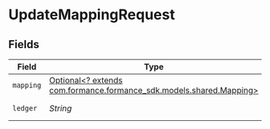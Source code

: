 # UpdateMappingRequest


## Fields

| Field                                                                                                 | Type                                                                                                  | Required                                                                                              | Description                                                                                           | Example                                                                                               |
| ----------------------------------------------------------------------------------------------------- | ----------------------------------------------------------------------------------------------------- | ----------------------------------------------------------------------------------------------------- | ----------------------------------------------------------------------------------------------------- | ----------------------------------------------------------------------------------------------------- |
| `mapping`                                                                                             | [Optional<? extends com.formance.formance_sdk.models.shared.Mapping>](../../models/shared/Mapping.md) | :heavy_check_mark:                                                                                    | N/A                                                                                                   |                                                                                                       |
| `ledger`                                                                                              | *String*                                                                                              | :heavy_check_mark:                                                                                    | Name of the ledger.                                                                                   | ledger001                                                                                             |
